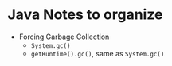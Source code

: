 # Java Notes to organize

- Forcing Garbage Collection
  - `System.gc()`
  - `getRuntime().gc()`, same as `System.gc()`
